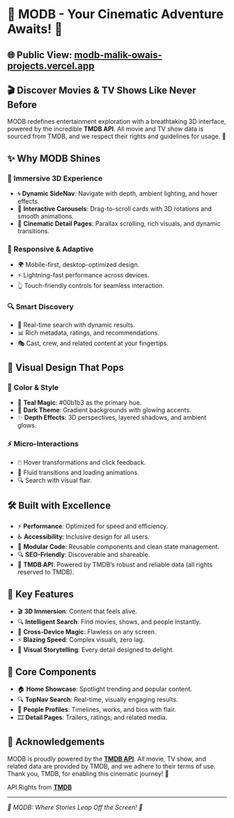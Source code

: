 # 🎥 MODB - Your Cinematic Adventure Awaits! 🌟

## 🌐 Public View: [modb-malik-owais-projects.vercel.app](https://modb-malik-owais-projects.vercel.app/)

## 🎬 Discover Movies & TV Shows Like Never Before

MODB redefines entertainment exploration with a breathtaking 3D interface, powered by the incredible **TMDB API**. All movie and TV show data is sourced from TMDB, and we respect their rights and guidelines for usage. 🙌

## ✨ Why MODB Shines

### 🚀 Immersive 3D Experience

- 🌀 **Dynamic SideNav**: Navigate with depth, ambient lighting, and hover effects.
- 🎠 **Interactive Carousels**: Drag-to-scroll cards with 3D rotations and smooth animations.
- 📜 **Cinematic Detail Pages**: Parallax scrolling, rich visuals, and dynamic transitions.

### 📱 Responsive & Adaptive

- 🌍 Mobile-first, desktop-optimized design.
- ⚡ Lightning-fast performance across devices.
- 👆 Touch-friendly controls for seamless interaction.

### 🔍 Smart Discovery

- 🔮 Real-time search with dynamic results.
- 📊 Rich metadata, ratings, and recommendations.
- 🎭 Cast, crew, and related content at your fingertips.

## 🎨 Visual Design That Pops

### 🌈 Color & Style

- 🔷 **Teal Magic**: #00b1b3 as the primary hue.
- 🌙 **Dark Theme**: Gradient backgrounds with glowing accents.
- ✨ **Depth Effects**: 3D perspectives, layered shadows, and ambient glows.

### ⚡ Micro-Interactions

- 🖱️ Hover transformations and click feedback.
- 🔄 Fluid transitions and loading animations.
- 🔍 Search with visual flair.

## 🛠️ Built with Excellence

- ⚡ **Performance**: Optimized for speed and efficiency.
- ♿ **Accessibility**: Inclusive design for all users.
- 🧩 **Modular Code**: Reusable components and clean state management.
- 🔍 **SEO-Friendly**: Discoverable and shareable.
- 🌟 **TMDB API**: Powered by TMDB’s robust and reliable data (all rights reserved to TMDB).

## 🌟 Key Features

- 🎬 **3D Immersion**: Content that feels alive.
- 🔍 **Intelligent Search**: Find movies, shows, and people instantly.
- 📱 **Cross-Device Magic**: Flawless on any screen.
- ⚡ **Blazing Speed**: Complex visuals, zero lag.
- 🌈 **Visual Storytelling**: Every detail designed to delight.

## 🧩 Core Components

- 🏠 **Home Showcase**: Spotlight trending and popular content.
- 🔍 **TopNav Search**: Real-time, visually engaging results.
- 👤 **People Profiles**: Timelines, works, and bios with flair.
- 🎞️ **Detail Pages**: Trailers, ratings, and related media.

## 🙏 Acknowledgements

MODB is proudly powered by the <a href="https://developer.themoviedb.org/docs/getting-started">**TMDB API**</a>. All movie, TV show, and related data are provided by TMDB, and we adhere to their terms of use. Thank you, TMDB, for enabling this cinematic journey! 🎉 <br>

API Rights from <a href="https://developer.themoviedb.org/docs/getting-started">**TMDB**</a>

---

_🎥 MODB: Where Stories Leap Off the Screen! 🌌_
